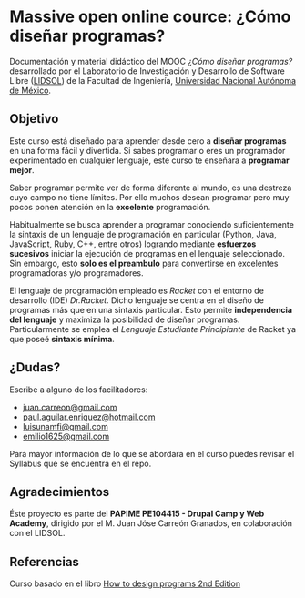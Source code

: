 # Massive open online cource: ¿Cómo diseñar programas?

Documentación y material didáctico del MOOC _¿Cómo diseñar programas?_ desarrollado por el Laboratorio de Investigación y Desarrollo de Software Libre ([LIDSOL](https://lidsol.org/)) de la Facultad de Ingeniería, [Universidad Nacional Autónoma de México](https://www.unam.mx).

## Objetivo

Este curso está diseñado para aprender desde cero a **diseñar programas** en una forma fácil y divertida. Si sabes programar o eres un programador experimentado en cualquier lenguaje, este curso te enseñara a **programar mejor**.

Saber programar permite ver de forma diferente al mundo, es una destreza cuyo campo no tiene límites. Por ello muchos desean programar pero muy pocos ponen atención en la **excelente** programación.

Habitualmente se busca aprender a programar conociendo suficientemente la sintaxis de un lenguaje de programación en particular (Python, Java, JavaScript, Ruby, C++, entre otros) logrando mediante **esfuerzos sucesivos** iniciar la ejecución de programas en el lenguaje seleccionado. Sin embargo, esto **solo es el preambulo** para convertirse en excelentes programadoras y/o programadores.

El lenguaje de programación empleado es _Racket_ con el entorno de desarrollo (IDE) _Dr.Racket_. Dicho lenguaje se  centra en el diseño de programas más que en una sintaxis particular. Esto permite **independencia del lenguaje** y maximiza la posibilidad de diseñar programas. Particularmente se emplea el _Lenguaje Estudiante Principiante_ de Racket ya que poseé **sintaxis mínima**.

## ¿Dudas?

Escribe a alguno de los facilitadores:

* juan.carreon@gmail.com
* paul.aguilar.enriquez@hotmail.com
* luisunamfi@gmail.com
* emilio1625@gmail.com

Para mayor información de lo que se abordara en el curso puedes revisar el Syllabus que se encuentra en el repo.

## Agradecimientos

Éste proyecto es parte del **PAPIME PE104415 - Drupal Camp y Web Academy**, dirigido por el M. Juan Jóse Carreón Granados, en colaboración con el LIDSOL.

## Referencias

Curso basado en el libro [How to design programs 2nd Edition](http://www.ccs.neu.edu/home/matthias/HtDP2e/index.html)
